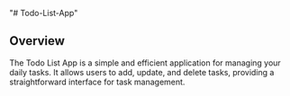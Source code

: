 "# Todo-List-App" 

## Overview
The Todo List App is a simple and efficient application for managing your daily tasks. It allows users to add, update, and delete tasks, providing a straightforward interface for task management.
